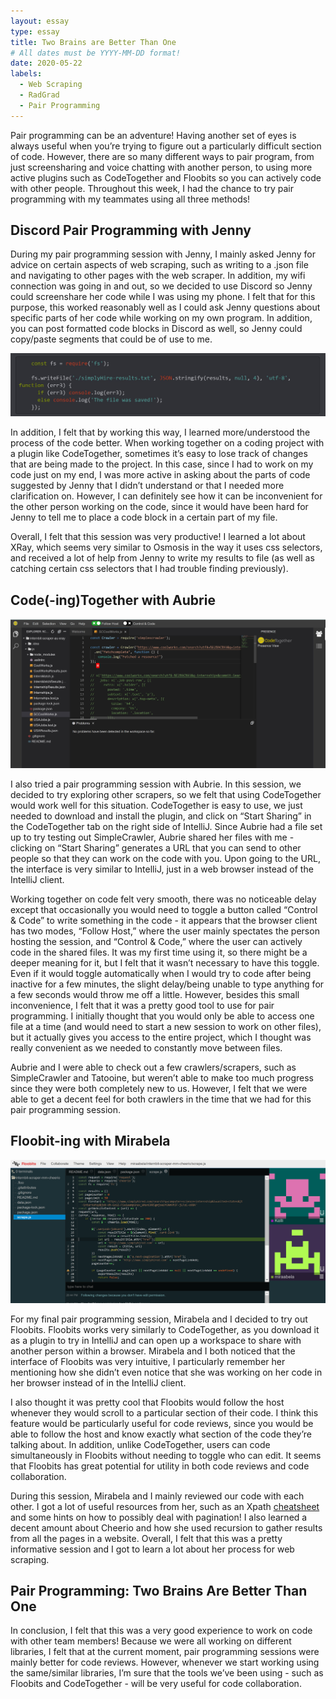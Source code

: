 ```yaml
---
layout: essay
type: essay
title: Two Brains are Better Than One
# All dates must be YYYY-MM-DD format!
date: 2020-05-22
labels:
  - Web Scraping
  - RadGrad
  - Pair Programming
---
```




Pair programming can be an adventure! Having another set of eyes is always useful when you’re trying to figure out a particularly difficult section of code. However, there are so many different ways to pair program, from just screensharing and voice chatting with another person, to using more active plugins such as CodeTogether and Floobits so you can actively code with other people. Throughout this week, I had the chance to try pair programming with my teammates using all three methods!

## Discord Pair Programming with Jenny

During my pair programming session with Jenny, I mainly asked Jenny for advice on certain aspects of web scraping, such as writing to a .json file and navigating to other pages with the web scraper. In addition, my wifi connection was going in and out, so we decided to use Discord so Jenny could screenshare her code while I was using my phone. I felt that for this purpose, this worked reasonably well as I could ask Jenny questions about specific parts of her code while working on my own program. In addition, you can post formatted code blocks in Discord as well, so Jenny could copy/paste segments that could be of use to me. 

<img class="ui medium floated rounded image" src="../images/discord.JPG">

In addition, I felt that by working this way, I learned more/understood the process of the code better. When working together on a coding project with a plugin like CodeTogether, sometimes it’s easy to lose track of changes that are being made to the project. In this case, since I had to work on my code just on my end, I was more active in asking about the parts of code suggested by Jenny that I didn’t understand or that I needed more clarification on. However, I can definitely see how it can be inconvenient for the other person working on the code, since it would have been hard for Jenny to tell me to place a code block in a certain part of my file.

Overall, I felt that this session was very productive! I learned a lot about XRay, which seems very similar to Osmosis in the way it uses css selectors, and received a lot of help from Jenny to write my results to file (as well as catching certain css selectors that I had trouble finding previously).

## Code(-ing)Together with Aubrie

<img class="ui medium floated rounded image" src="../images/crawler.JPG">

I also tried a pair programming session with Aubrie. In this session, we decided to try exploring other scrapers, so we felt that using CodeTogether would work well for this situation. CodeTogether is easy to use, we just needed to download and install the plugin, and click on “Start Sharing” in the CodeTogether tab on the right side of IntelliJ. Since Aubrie had a file set up to try testing out SimpleCrawler, Aubrie shared her files with me - clicking on “Start Sharing” generates a URL that you can send to other people so that they can work on the code with you. Upon going to the URL, the interface is very similar to IntelliJ, just in a web browser instead of the IntelliJ client. 

Working together on code felt very smooth, there was no noticeable delay except that occasionally you would need to toggle a button called “Control & Code” to write something in the code - it appears that the browser client has two modes, “Follow Host,” where the user mainly spectates the person hosting the session, and “Control & Code,” where the user can actively code in the shared files. It was my first time using it, so there might be a deeper meaning for it, but I felt that it wasn’t necessary to have this toggle. Even if it would toggle automatically when I would try to code after being inactive for a few minutes, the slight delay/being unable to type anything for a few seconds would throw me off a little. However, besides this small inconvenience, I felt that it was a pretty good tool to use for pair programming. I initially thought that you would only be able to access one file at a time (and would need to start a new session to work on other files), but it actually gives you access to the entire project, which I thought was really convenient as we needed to constantly move between files.

Aubrie and I were able to check out a few crawlers/scrapers, such as SimpleCrawler and Tatooine, but weren’t able to make too much progress since they were both completely new to us. However, I felt that we were able to get a decent feel for both crawlers in the time that we had for this pair programming session.

## Floobit-ing with Mirabela

<img class="ui medium floated rounded image" src="../images/floobits.png">

For my final pair programming session, Mirabela and I decided to try out Floobits. Floobits works very similarly to CodeTogether, as you download it as a plugin to try in IntelliJ and can open up a workspace to share with another person within a browser. Mirabela and I both noticed that the interface of Floobits was very intuitive, I particularly remember her mentioning how she didn’t even notice that she was working on her code in her browser instead of in the IntelliJ client. 

I also thought it was pretty cool that Floobits would follow the host whenever they would scroll to a particular section of their code. I think this feature would be particularly useful for code reviews, since you would be able to follow the host and know exactly what section of the code they’re talking about. In addition, unlike CodeTogether, users can code simultaneously in Floobits without needing to toggle who can edit. It seems that Floobits has great potential for utility in both code reviews and code collaboration.

During this session, Mirabela and I mainly reviewed our code with each other. I got a lot of useful resources from her, such as an Xpath <a href="https://devhints.io/xpath">cheatsheet</a> and some hints on how to possibly deal with pagination! I also learned a decent amount about Cheerio and how she used recursion to gather results from all the pages in a website. Overall, I felt that this was a pretty informative session and I got to learn a lot about her process for web scraping.

## Pair Programming: Two Brains Are Better Than One

In conclusion, I felt that this was a very good experience to work on code with other team members! Because we were all working on different libraries, I felt that at the current moment, pair programming sessions were mainly better for code reviews. However, whenever we start working using the same/similar libraries, I’m sure that the tools we’ve been using - such as Floobits and CodeTogether - will be very useful for code collaboration. 
